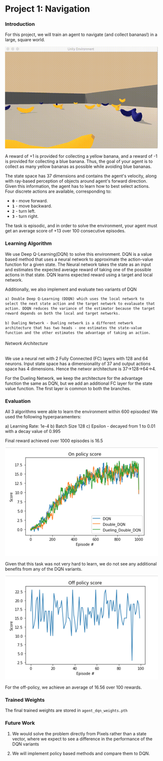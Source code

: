 [//]: # (Image References)

[image1]: https://github.com/choudharydhruv/deepRL-projects-udacity/blob/master/project1_navigation/plots/demo.gif "Trained Agent"

[image2]: https://github.com/choudharydhruv/deepRL-projects-udacity/blob/master/project1_navigation/plots/DQN_rewards.png

[image3]: https://github.com/choudharydhruv/deepRL-projects-udacity/blob/master/project1_navigation/plots/Offpolicy_rewards.png

# Project 1: Navigation

### Introduction

For this project, we will train an agent to navigate (and collect bananas!) in a large, square world.  

![Trained Agent][image1]

A reward of +1 is provided for collecting a yellow banana, and a reward of -1 is provided for collecting a blue banana.  Thus, the goal of your agent is to collect as many yellow bananas as possible while avoiding blue bananas.  

The state space has 37 dimensions and contains the agent's velocity, along with ray-based perception of objects around agent's forward direction.  Given this information, the agent has to learn how to best select actions.  Four discrete actions are available, corresponding to:
- **`0`** - move forward.
- **`1`** - move backward.
- **`2`** - turn left.
- **`3`** - turn right.

The task is episodic, and in order to solve the environment, your agent must get an average score of +13 over 100 consecutive episodes.

### Learning Algorithm

We use Deep Q-Learning(DQN) to solve this environment. DQN is a value based method that uses a neural network to approximate the action-value function for a given state. The Neural network takes the state as an input and estimates the expected average reward of taking one of the possible actions in that state. DQN learns expected reward using a target and local network.

Additionally, we also implement and evaluate two variants of DQN 

    a) Double Deep Q-Learning (DDQN) which uses the local network to select the next state action and the target network to evalauate that action. DDQN reduces the variance of the estimator because the target reward depends on both the local and target networks.
    
    b) Dueling Network - Dueling network is a different network architecture that has two heads - one estimates the state-value function and the other estimates the advantage of taking an action.

###### Network Architecture
We use a neural net with 2 Fully Connected (FC) layers with 128 and 64 neurons. Input state space has a dimensionality of 37 and output actions space has 4 dimensions. Hence the networ architecture is 37->128->64->4.

For the Dueling Network, we keep the architecture for the advantage function the same as DQN, but we add an additional FC layer for the state value function. The first layer is common to both the branches.

### Evaluation

All 3 algorithms were able to learn the environment within 600 episodes! We used the following hyperparamenters:

a) Learning Rate: 1e-4
b) Batch Size 128
c) Epsilon - decayed from 1 to 0.01 with a decay value of 0.995

Final reward achieved over 1000 episodes is 16.5

![Plot comparing on-policy rewards][image2]

Given that this task was not very hard to learn, we do not see any additional benefits from any of the DQN variants.

![Off-policy rewards for DQN][image3]

For the off-policy, we achieve an average of 16.56 over 100 rewards.


### Trained Weights

The final trained weights are stored in `agent_dqn_weights.pth`

### Future Work

1. We would solve the problem directly from Pixels rather than a state vector, where we expect to see a difference in the performance of the DQN variants

2. We will implement policy based methods and compare them to DQN.


